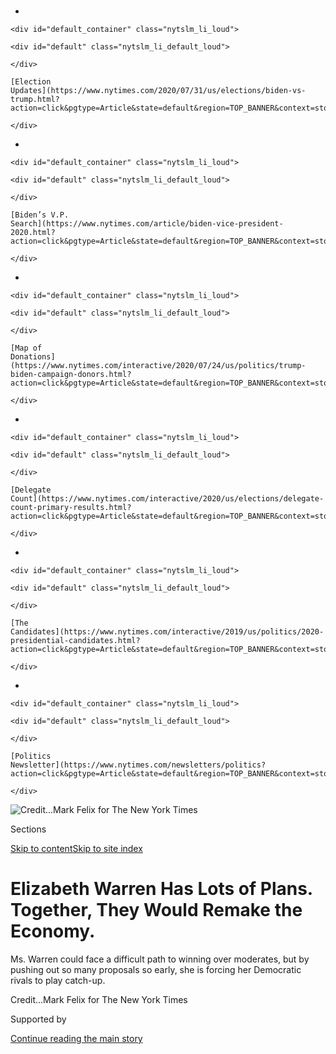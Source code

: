 <div id="app">

<div>

<div>

<div>

</div>

<div data-aria-hidden="false">

<div id="site-content" data-role="main">

<div>

<div class="css-1aor85t" style="opacity:0.000000001;z-index:-1;visibility:hidden">

<div class="css-1hqnpie">

<div class="css-epjblv">

<span class="css-17xtcya">[Politics](/section/politics)</span><span class="css-x15j1o">|</span><span class="css-fwqvlz">Elizabeth
Warren Has Lots of Plans. Together, They Would Remake the
Economy.</span>

</div>

<div class="css-k008qs">

<div class="css-1iwv8en">

<span class="css-18z7m18"></span>

<div>

</div>

</div>

<span class="css-1n6z4y">https://nyti.ms/2MDE7IB</span>

<div class="css-1705lsu">

<div class="css-4xjgmj">

<div class="css-4skfbu" data-role="toolbar" data-aria-label="Social Media Share buttons, Save button, and Comments Panel with current comment count" data-testid="share-tools">

  - 
  - 
  - 
  - 
    
    <div class="css-6n7j50">
    
    </div>

  - 
  - 

</div>

</div>

</div>

</div>

</div>

</div>

<div id="NYT_TOP_BANNER_REGION" class="css-11qgg8s">

<div>

<div id="styln-elections-notifications-menu" class="section interactive-content interactive-size-medium css-1du2ztb">

<div class="css-17ih8de interactive-body">

<div class="nytslm_innerContainer" data-aria-live="polite">

<div class="nytslm_title">

</div>

  - 
    
    <div id="default_container" class="nytslm_li_loud">
    
    <div id="default" class="nytslm_li_default_loud">
    
    </div>
    
    [Election
    Updates](https://www.nytimes.com/2020/07/31/us/elections/biden-vs-trump.html?action=click&pgtype=Article&state=default&region=TOP_BANNER&context=storylines_menu)
    
    </div>

  - 
    
    <div id="default_container" class="nytslm_li_loud">
    
    <div id="default" class="nytslm_li_default_loud">
    
    </div>
    
    [Biden’s V.P.
    Search](https://www.nytimes.com/article/biden-vice-president-2020.html?action=click&pgtype=Article&state=default&region=TOP_BANNER&context=storylines_menu)
    
    </div>

  - 
    
    <div id="default_container" class="nytslm_li_loud">
    
    <div id="default" class="nytslm_li_default_loud">
    
    </div>
    
    [Map of
    Donations](https://www.nytimes.com/interactive/2020/07/24/us/politics/trump-biden-campaign-donors.html?action=click&pgtype=Article&state=default&region=TOP_BANNER&context=storylines_menu)
    
    </div>

  - 
    
    <div id="default_container" class="nytslm_li_loud">
    
    <div id="default" class="nytslm_li_default_loud">
    
    </div>
    
    [Delegate
    Count](https://www.nytimes.com/interactive/2020/us/elections/delegate-count-primary-results.html?action=click&pgtype=Article&state=default&region=TOP_BANNER&context=storylines_menu)
    
    </div>

  - 
    
    <div id="default_container" class="nytslm_li_loud">
    
    <div id="default" class="nytslm_li_default_loud">
    
    </div>
    
    [The
    Candidates](https://www.nytimes.com/interactive/2019/us/politics/2020-presidential-candidates.html?action=click&pgtype=Article&state=default&region=TOP_BANNER&context=storylines_menu)
    
    </div>

  - 
    
    <div id="default_container" class="nytslm_li_loud">
    
    <div id="default" class="nytslm_li_default_loud">
    
    </div>
    
    [Politics
    Newsletter](https://www.nytimes.com/newsletters/politics?action=click&pgtype=Article&state=default&region=TOP_BANNER&context=storylines_menu)
    
    </div>

</div>

</div>

</div>

</div>

</div>

<div id="fullBleedHeaderContent">

<div class="css-1mre5cn">

![<span class="css-cnj6d5 e1z0qqy90" itemprop="copyrightHolder"><span class="css-1ly73wi e1tej78p0">Credit...</span><span><span>Mark
Felix for The New York
Times</span></span></span>](https://static01.nyt.com/images/2019/06/10/us/politics/10warren-policy-top1/10warren-policy-top1-articleLarge.jpg?quality=75&auto=webp&disable=upscale)

</div>

<div class="css-hy7cq4">

<div class="css-6cn7ki">

<div class="NYTAppHideMasthead css-1bcu9v6 e1suatyy0">

<div class="section css-1o1qe8k e1suatyy2">

<div class="css-cu5p7t er09x8g0">

<div class="css-6n7j50">

</div>

<span class="css-1dv1kvn">Sections</span>

[Skip to content](#site-content)[Skip to site
index](#site-index)

</div>

<div class="css-10698na e1huz5gh0">

</div>

</div>

</div>

<div class="css-1sojcmr ehdk2mb0">

# Elizabeth Warren Has Lots of Plans. Together, They Would Remake the Economy.

</div>

Ms. Warren could face a difficult path to winning over moderates, but by
pushing out so many proposals so early, she is forcing her Democratic
rivals to play
catch-up.

</div>

</div>

<div class="css-nwzfg5 e1gnum310">

<span class="css-1f9pvn2 politics"></span><span class="css-cnj6d5 e1z0qqy90" itemprop="copyrightHolder"><span class="css-1ly73wi e1tej78p0">Credit...</span><span><span>Mark
Felix for The New York Times</span></span></span>

</div>

<div id="sponsor-wrapper" class="css-1hyfx7x">

<div id="sponsor-slug" class="css-19vbshk">

Supported by

</div>

[Continue reading the main
story](#after-sponsor)

<div id="sponsor" class="ad sponsor-wrapper" style="text-align:center;height:100%;display:block">

</div>

<div id="after-sponsor">

</div>

</div>

<div class="css-1wx1auc e1gnum311">

<div class="css-18e8msd">

<div class="css-vp77d3 epjyd6m0">

<div class="css-1baulvz">

By [<span class="css-1baulvz" itemprop="name">Thomas
Kaplan</span>](https://www.nytimes.com/by/thomas-kaplan) and
[<span class="css-1baulvz last-byline" itemprop="name">Jim
Tankersley</span>](https://www.nytimes.com/by/jim-tankersley)

</div>

</div>

  - June 10,
    2019

  - 
    
    <div class="css-4xjgmj">
    
    <div class="css-d8bdto" data-role="toolbar" data-aria-label="Social Media Share buttons, Save button, and Comments Panel with current comment count" data-testid="share-tools">
    
      - 
      - 
      - 
      - 
        
        <div class="css-6n7j50">
        
        </div>
    
      - 
      - 
    
    </div>
    
    </div>

</div>

</div>

</div>

<div class="section meteredContent css-1r7ky0e" name="articleBody" itemprop="articleBody">

<div class="css-1fanzo5 StoryBodyCompanionColumn">

<div class="css-53u6y8">

WASHINGTON — As the 23 candidates seeking the Democratic nomination
struggle to distinguish themselves, Senator Elizabeth Warren has set
herself apart with a series of sweeping proposals that would
significantly remake the American economy, covering everything from tax
policy to student debt relief and offering a detailed portrait of what
her presidency might look like.

Many of the proposals from Ms. Warren, a former Harvard law professor
and hawk on financial regulation, could face a difficult path to winning
over moderates in a general election, and to gaining approval in
Congress if she did take the White House. But the sheer volume of her
plans, and their detail and variety, is forcing her rivals to play
catch-up and stake out their own positions.

Her proposals would tip power from executives and investors to workers
and allow the federal government to more aggressively steer the
development of industries. She has called for splintering technology
companies, like Amazon, that millions of consumers rely on in their
daily lives. She would reduce the rewards for entrepreneurs to build
billionaire fortunes and for companies to create global supply chains,
scrambling the incentives for work, investment and economic growth.

Ms. Warren would seek big tax increases on the wealthiest individuals
and corporations, [creating a new
tax](https://www.nytimes.com/2019/01/24/us/politics/wealth-tax-democrats.html)
on household assets that exceed $50 million as well as a [new tax on
corporate
profits](https://www.nytimes.com/2019/04/29/us/politics/democrats-taxes-2020.html).
From those two steps alone, she says she would raise at least $3.8
trillion over a decade — money that would go toward her plans on student
debt cancellation, free college, child care, the opioid crisis and green
manufacturing.

</div>

</div>

<div class="css-1fanzo5 StoryBodyCompanionColumn">

<div class="css-53u6y8">

*\[*[*Read more: Ms. Warren is picking up support in Iowa, according to
a new
poll.*](https://www.nytimes.com/2019/06/08/us/politics/iowa-poll-2020-democrats.html?action=click&module=Intentional&pgtype=Article)*\]*

A review of the policy rollouts the 2020 Democrats have made since
entering the race shows that Ms. Warren has issued the largest number of
detailed plans among the major candidates — roughly 20 in all, on
subjects as varied as Big Tech regulation, housing costs and Pentagon
contracting. Most of her rivals have released fewer than half a dozen;
former Vice President Joseph R. Biden Jr., who leads in early polling,
has issued only two.

But Ms. Warren has already drawn criticism from centrists and
conservatives who say her plans — many calling for new regulations —
would hurt business and the economy, stifle innovation and potentially
harm the very workers they were intended to help. “Were they to get
done, they would cause significant problems,” said Tony Fratto, a former
Treasury official in the George W. Bush administration who is a partner
at Hamilton Place Strategies in Washington.

By pushing out so many proposals so early, Ms. Warren has framed much of
the debate in the Democratic primary race, aiding [her own rise in the
polls](https://www.nytimes.com/2019/06/08/us/politics/iowa-poll-2020-democrats.html).

“It’s rare, at this stage of a presidential campaign, somebody
distinguishes themselves by the boldness and detail of their policies,”
said Robert B. Reich, who served as labor secretary under President Bill
Clinton. “She is asking the biggest questions that exist, and that is:
How do you make a free market work? How do you make capitalism actually
work for the many rather than the
few?”

</div>

</div>

<div id="warren-plans-list" class="section interactive-content interactive-size-scoop css-w74wvt" data-id="100000006548353">

## Warren’s Policy Proposals

Senator Elizabeth Warren has been rolling out detailed policy proposals
nearly every week since March, outpacing her major Democratic
rivals.

<div class="css-17ih8de interactive-body" data-sourceid="100000006548353">

<div class="policy-table">

<div class="policy-col">

<div class="policy-row">

<div class="policy-date">

Jan. 24

</div>

<div class="policy-topic">

Wealth tax[»](https://elizabethwarren.com/ultra-millionaire-tax/)

</div>

</div>

<div class="policy-row">

<div class="policy-date">

Feb. 19

</div>

<div class="policy-topic">

Universal child
care[»](https://medium.com/@teamwarren/my-plan-for-universal-child-care-762535e6c20a)

</div>

</div>

<div class="policy-row">

<div class="policy-date">

March 8

</div>

<div class="policy-topic">

Breaking up big tech
companies[»](https://medium.com/@teamwarren/heres-how-we-can-break-up-big-tech-9ad9e0da324c)

</div>

</div>

<div class="policy-row">

<div class="policy-date">

March
16

</div>

<div class="policy-topic">

Housing[»](https://medium.com/@teamwarren/my-housing-plan-for-america-20038e19dc26)

</div>

</div>

<div class="policy-row">

<div class="policy-date">

March
27

</div>

<div class="policy-topic">

Agriculture[»](https://medium.com/@teamwarren/leveling-the-playing-field-for-americas-family-farmers-823d1994f067)

</div>

</div>

<div class="policy-row">

<div class="policy-date">

April 2

</div>

<div class="policy-topic">

Corporate executive
accountability[»](https://www.washingtonpost.com/opinions/elizabeth-warren-its-time-to-scare-corporate-america-straight/2019/04/02/ca464ab0-5559-11e9-8ef3-fbd41a2ce4d5_story.html?utm_term=.d08b4f4b871f)

</div>

</div>

<div class="policy-row">

<div class="policy-date">

April 11

</div>

<div class="policy-topic">

Corporate
taxation[»](https://medium.com/@teamwarren/im-proposing-a-big-new-idea-the-real-corporate-profits-tax-29dde7c960d)

</div>

</div>

<div class="policy-row">

<div class="policy-date">

April 15

</div>

<div class="policy-topic">

Public
lands[»](https://medium.com/@teamwarren/my-plan-for-public-lands-e4be1d88a01c)

</div>

</div>

<div class="policy-row">

<div class="policy-date">

April 22

</div>

<div class="policy-topic">

Student debt cancellation and free
college[»](https://medium.com/@teamwarren/im-calling-for-something-truly-transformational-universal-free-public-college-and-cancellation-of-a246cd0f910f)

</div>

</div>

<div class="policy-row">

<div class="policy-date">

April 24

</div>

<div class="policy-topic">

Maternal
mortality[»](https://twitter.com/ewarren/status/1121164657455136768)

</div>

</div>

</div>

<div class="policy-col">

<div class="policy-row">

<div class="policy-date">

April 26

</div>

<div class="policy-topic">

Military
housing[»](https://medium.com/@teamwarren/my-plan-to-improve-our-military-housing-b1a46ba235b8)

</div>

</div>

<div class="policy-row">

<div class="policy-date">

May 2

</div>

<div class="policy-topic">

Puerto Rico debt
relief[»](https://medium.com/@teamwarren/my-plan-to-provide-comprehensive-debt-relief-to-puerto-rico-f8b575a81b06)

</div>

</div>

<div class="policy-row">

<div class="policy-date">

May 8

</div>

<div class="policy-topic">

Opioid
crisis[»](https://medium.com/@teamwarren/my-comprehensive-plan-to-end-the-opioid-crisis-9d85deaa3ccb)

</div>

</div>

<div class="policy-row">

<div class="policy-date">

May 15

</div>

<div class="policy-topic">

The military and climate
change[»](https://medium.com/@teamwarren/our-military-can-help-lead-the-fight-in-combating-climate-change-2955003555a3)

</div>

</div>

<div class="policy-row">

<div class="policy-date">

May 16

</div>

<div class="policy-topic">

Pentagon
contracting[»](https://medium.com/@teamwarren/its-time-to-reduce-corporate-influence-at-the-pentagon-98f52ee0fcf1)

</div>

</div>

<div class="policy-row">

<div class="policy-date">

May
17

</div>

<div class="policy-topic">

Abortion[»](https://medium.com/@teamwarren/congressional-action-to-protect-choice-aaf94ed25fb5)

</div>

</div>

<div class="policy-row">

<div class="policy-date">

May 31

</div>

<div class="policy-topic">

Indicting a sitting
president[»](https://medium.com/@teamwarren/no-president-is-above-the-law-f4812e580336)

</div>

</div>

<div class="policy-row">

<div class="policy-date">

June 4

</div>

<div class="policy-topic">

“Economic
Patriotism”[»](https://medium.com/@teamwarren/a-plan-for-economic-patriotism-13b879f4cfc7)

</div>

</div>

<div class="policy-row">

<div class="policy-date">

June 4

</div>

<div class="policy-topic">

Green
manufacturing[»](https://medium.com/@teamwarren/my-green-manufacturing-plan-for-america-fc0ad53ab614)

</div>

</div>

</div>

</div>

</div>

By Jason Kao/The New York Times

</div>

<div class="css-1fanzo5 StoryBodyCompanionColumn">

<div class="css-53u6y8">

Ms. Warren, of Massachusetts, is hoping that her ambitious agenda will
win over Democratic primary voters, and that her emphasis on protecting
American workers will have crossover appeal in a general election. But
President Trump and his Republican allies would almost certainly use her
proposals to portray her as too extreme.

</div>

</div>

<div class="css-1fanzo5 StoryBodyCompanionColumn">

<div class="css-53u6y8">

Like other Democrats running for president, she would need her party to
not only keep the House next year but also take control of the Senate, a
difficult feat, to have any chance of pushing the bulk of her agenda
through Congress. Even then, her transformative policies would surely
face fierce resistance. In the House, she would face overwhelming
opposition from Republican lawmakers as well as misgivings from the sort
of centrist Democrats who helped deliver the majority last year. And
Senate Republicans would be positioned to block many of her proposals
using the filibuster, a tactic that Ms. Warren has said should end but
that still enjoys bipartisan support.

</div>

</div>

<div class="css-79elbk" data-testid="photoviewer-wrapper">

<div class="css-z3e15g" data-testid="photoviewer-wrapper-hidden">

</div>

<div class="css-1a48zt4 ehw59r15" data-testid="photoviewer-children">

![<span class="css-16f3y1r e13ogyst0" data-aria-hidden="true">Ms. Warren
rolled out a proposal to protect public lands before a trip to Utah in
April.</span><span class="css-cnj6d5 e1z0qqy90" itemprop="copyrightHolder"><span class="css-1ly73wi e1tej78p0">Credit...</span><span>Rick
Bowmer/Associated
Press</span></span>](https://static01.nyt.com/images/2019/06/10/us/politics/10warren-policy2/merlin_153658404_2c21f574-1f44-4544-a75d-19c86b33fcbd-articleLarge.jpg?quality=75&auto=webp&disable=upscale)

</div>

</div>

<div class="css-1fanzo5 StoryBodyCompanionColumn">

<div class="css-53u6y8">

Some of the policy ideas Ms. Warren has promoted in recent months have
been hallmarks of her political career. A bankruptcy expert who helped
create the Consumer Financial Protection Bureau, she has long pushed
Democrats to embrace more structural changes to the economy, even at the
risk of putting off wealthy
donors.

<div id="NYT_MAIN_CONTENT_1_REGION" class="css-9tf9ac">

<div>

<div id="styln-nfldraft-updates-block" class="section interactive-content interactive-size-medium css-1ftcdic">

<div class="css-17ih8de interactive-body">

<div id="styln-briefing-block" data-asset-id="">

<div class="briefing-block-header-section">

# [Latest Updates: 2020 Election](https://www.nytimes.com/2020/07/31/us/elections/biden-vs-trump.html?action=click&pgtype=Article&state=default&region=MAIN_CONTENT_1&context=storylines_live_updates)

<div class="briefing-block-ts">

Updated 2020-08-01T01:26:45.732Z

</div>

</div>

  - [Kamala Harris, a top vice-presidential contender, confronts double
    standards.](https://www.nytimes.com/2020/07/31/us/elections/biden-vs-trump.html?action=click&pgtype=Article&state=default&region=MAIN_CONTENT_1&context=storylines_live_updates#link-29fdff45)
  - [Karen Bass and Susan Rice are rising on Biden’s vice-presidential
    shortlist.](https://www.nytimes.com/2020/07/31/us/elections/biden-vs-trump.html?action=click&pgtype=Article&state=default&region=MAIN_CONTENT_1&context=storylines_live_updates#link-13ec3d9c)
  - [Trump says Russian bounties to kill U.S. troops ‘never took
    place.’](https://www.nytimes.com/2020/07/31/us/elections/biden-vs-trump.html?action=click&pgtype=Article&state=default&region=MAIN_CONTENT_1&context=storylines_live_updates#link-49e9a016)

<div class="briefing-block-footer">

<div class="briefing-block-footer-meta">

[See more
updates](https://www.nytimes.com/2020/07/31/us/elections/biden-vs-trump.html?action=click&pgtype=Article&state=default&region=MAIN_CONTENT_1&context=storylines_live_updates)

</div>

</div>

</div>

</div>

</div>

</div>

</div>

But Ms. Warren’s advisers have also seen the policy rollouts as an
opportunity to put pressure on other campaigns and steer the party’s
center of gravity leftward. They were keen to announce her student debt
cancellation proposal before any other rival’s, partly to claim that
turf as their own.

They have also carefully structured the order of her policy
announcements, beginning with the “Ultramillionaire Tax” that provided a
built-in answer to the question, “How will you pay for it?”

Now, other Democratic campaigns are being measured against Ms. Warren’s
policy benchmarks. In a night of back-to-back CNN town-hall events in
April, every candidate faced a question that related to a proposal from
Ms. Warren.

</div>

</div>

<div class="css-1fanzo5 StoryBodyCompanionColumn">

<div class="css-53u6y8">

*\[*[*Make sense of the people, issues and ideas shaping American
politics with our
newsletter.*](https://www.nytimes.com/newsletters/politics?smid=rd?action=click&module=Intentional&pgtype=Article)*\]*

Ms. Warren’s agenda includes a plan to [cancel up to $50,000 in student
loan
debt](https://www.nytimes.com/2019/04/22/us/politics/elizabeth-warren-student-debt.html),
depending on a borrower’s income, and to eliminate tuition at public
colleges. She has proposed a [universal child care
system](https://www.nytimes.com/2019/02/19/us/politics/elizabeth-warren-child-care.html)
that would be free for low-income families and limit other families’
costs to 7 percent of their income. And last week, she offered a [broad
economic
program](https://www.nytimes.com/2019/06/04/us/politics/elizabeth-warren-economy-jobs.html)
to promote American exports and spur job creation.

As part of that program, Ms. Warren called for a $2 trillion federal
investment in climate-friendly industries and suggested other steps like
more actively managing the value of the dollar.

Her ideas resonate with a growing group of liberal economists who see
evidence that free markets need more forceful government intervention in
order to function properly and not just deliver spoils to the very
wealthy.

</div>

</div>

![<span class="css-16f3y1r e13ogyst0">Senator Elizabeth Warren of
Massachusetts has spent her political career taking on Wall Street.
She’s now taking her populist message to the 2020 campaign
trail.</span><span class="css-cch8ym"><span class="css-1dv1kvn">Credit</span><span class="css-cnj6d5 e1z0qqy90" itemprop="copyrightHolder"><span class="css-1ly73wi e1tej78p0">Credit...</span><span>Eric
Thayer for The New York
Times</span></span></span>](https://static01.nyt.com/images/2019/06/11/us/politics/xxvid_warren/xxvid_warren-videoSixteenByNine3000.jpg)

<div class="css-1fanzo5 StoryBodyCompanionColumn">

<div class="css-53u6y8">

Fans of Ms. Warren’s proposals say they would help the economy by
attacking income inequality: New taxes on the rich would fund
investments in workers and encourage companies to spend more on wages
and strategic investments than on executive pay.

They say that her aggressive use of antitrust regulation would unleash
more competition and dynamism in an economy increasingly dominated by
incumbent businesses, that her industrial policies would help the United
States capture global market share in emerging industries like clean
energy and that her spending on child care would encourage more
Americans, particularly women, to work.

“You’re going to change norms, you’re going to change the way people act
and the things they do with that money,” said Heather Boushey, the
executive director at the Washington Center for Equitable Growth and a
former top adviser to Hillary Clinton’s 2016 presidential campaign. “I
can only imagine the kind of innovation and productivity it would
unleash in our economy.”

</div>

</div>

<div class="css-1fanzo5 StoryBodyCompanionColumn">

<div class="css-53u6y8">

Critics say Ms. Warren — with her proposals for new business regulation
and focus on encouraging companies to locate production in the United
States, rather than seeking the lowest-cost and most efficient
production hubs around the world — will hinder American companies as
they attempt to sell into India, China and other developing nations.

“To me that is the biggest risk in this, that you hobble American
corporations so they cannot be globally competitive,” Mr. Fratto said.
“We want these companies to compete globally. Because sooner or later,
they have to.”

Ms. Warren would also risk hurting consumers by breaking up technology
companies, particularly Amazon, said Natasha Sarin, a University of
Pennsylvania economist who favors many of Ms. Warren’s goals but has
written skeptically about her proposed wealth tax. She said taxing
wealth could discourage innovation and risk-taking by entrepreneurs who
invest time in their ideas hoping for a large payoff down the road.

“It’s a really important shift in how tax policy works in the U.S.,” she
said, “and it’s not obvious to me that it’s a shift for the better.”

Ms. Warren would impose a [2 percent annual tax on a household’s
assets](https://www.nytimes.com/2019/02/18/upshot/warren-wealth-tax.html),
including stocks and real estate, that exceed $50 million. She would add
another 1 percent tax on assets above $1 billion. Some other advanced
countries, like Spain, impose similar taxes. But the United States never
has, and some experts question whether Ms. Warren’s plan is
constitutional. Some economists, including Ms. Sarin, say the tax would
struggle to raise the revenues Ms. Warren forecasts, because it is
relatively easy for the ultrawealthy to hide or shield assets from
taxing authorities.

Ms. Warren’s campaign has amplified the impact of her policy rollouts by
timing many of them to campaign trips. She unveiled her broad economic
program and her green manufacturing plan ahead of a visit to Michigan
and Indiana. She issued a proposal on public lands before visiting
Colorado and Utah. Her opioid plan came before a visit to West Virginia
and
Ohio.

</div>

</div>

<div class="css-79elbk" data-testid="photoviewer-wrapper">

<div class="css-z3e15g" data-testid="photoviewer-wrapper-hidden">

</div>

<div class="css-1a48zt4 ehw59r15" data-testid="photoviewer-children">

<div class="css-1xdhyk6 erfvjey0">

<span class="css-1ly73wi e1tej78p0">Image</span>

<div class="css-zjzyr8">

<div data-testid="lazyimage-container" style="height:249.39999999999998px">

</div>

</div>

</div>

<span class="css-16f3y1r e13ogyst0" data-aria-hidden="true">Ms. Warren
asked if members of the audience knew someone affected by the opioid
crisis during an event in Kermit, W.Va., last
month.</span><span class="css-cnj6d5 e1z0qqy90" itemprop="copyrightHolder"><span class="css-1ly73wi e1tej78p0">Credit...</span><span>Craig
Hudson/Charleston Gazette-Mail, via Associated Press</span></span>

</div>

</div>

<div class="css-1fanzo5 StoryBodyCompanionColumn">

<div class="css-53u6y8">

Policy makes up a large part of Ms. Warren’s pitch to voters on the
campaign trail, where, from school gyms to house parties, she guides
audiences through one proposal after another. She explains her wealth
tax by likening it to the property tax paid by homeowners, only
broadened to include the “diamonds, the stock portfolio, the Rembrandts
and the yachts” of the super-rich.

“Right now in America, there is a real hunger,” Ms. Warren said at a
Democratic Party event in Iowa on Sunday. “There are people who are
ready for big, structural change in this country. They’re ready for
change, and I got a plan for that.”

“I got a plan” has become a personal trademark for Ms. Warren, drawing
cheers from crowds and inspiring T-shirts and tote bags. And her policy
announcements serve as fund-raising opportunities, too, helping to drive
news coverage and give her supporters more reasons to donate.

Though Ms. Warren has far outpaced her major rivals in issuing detailed
policy plans, some are working to make up ground.

[In just one day last
week](https://www.nytimes.com/2019/06/05/us/politics/booker-renters-credit.html),
Senator Cory Booker of New Jersey offered a housing plan that would
provide a tax credit to renters, former Representative Beto O’Rourke of
Texas introduced a voting rights plan and Senator Kirsten Gillibrand of
New York issued a plan to legalize marijuana.

Mr. Biden — who entered the race in late April, four months after Ms.
Warren — introduced a [climate
plan](https://www.nytimes.com/2019/06/04/us/politics/joe-biden-climate-plan.html)
last week and an [education
plan](https://www.nytimes.com/2019/05/28/us/politics/biden-education-plan-2020.html)
the week before. Senator Kamala Harris of California has put forth plans
on [teacher
pay](https://www.nytimes.com/2019/03/26/us/politics/kamala-harris-teacher-pay.html),
[gun
control](https://www.nytimes.com/2019/04/22/us/politics/kamala-harris-gun-control.html),
[equal
pay](https://www.nytimes.com/2019/05/20/us/politics/kamala-harris-gender-pay-gap.html)
and
[abortion](https://www.nytimes.com/2019/05/28/us/politics/kamala-harris-abortion.html).
Senator Bernie Sanders of Vermont has issued plans about
[education](https://www.nytimes.com/2019/05/18/us/bernie-sanders-education-plan.html),
rural America and banking.

Mr. Sanders, like other senators in the presidential race, is also
drawing on legislation he has proposed in Congress, most notably his
“Medicare for all” bill, the latest version of which he [introduced in
April](https://www.nytimes.com/2019/04/10/us/politics/bernie-sanders-medicare-for-all.html).
Ms. Harris has a bill to create a [big tax
credit](https://www.nytimes.com/2019/05/22/business/democrats-taxes-middle-class.html)
for low- and middle-income Americans. Ms. Warren likes to talk about the
anticorruption package that she proposed last year.

</div>

</div>

<div class="css-1fanzo5 StoryBodyCompanionColumn">

<div class="css-53u6y8">

*\[*[*Keep tabs on all 23 Democrats running for president with our
candidate
tracker.*](https://www.nytimes.com/interactive/2019/us/politics/2020-presidential-candidates.html?action=click&module=Intentional&pgtype=Article)*\]*

Mayor Pete Buttigieg of South Bend, Ind., has not released any detailed
policy plans, though he has talked about [overhauling the Supreme
Court](https://www.nbcnews.com/politics/2020-election/inside-pete-buttigieg-s-plan-overhaul-supreme-court-n1012491)
and plans to deliver a speech on foreign policy on Tuesday.

For sheer variety, no candidate can match Andrew Yang, a businessman and
political newcomer. His [website](https://www.yang2020.com/policies/)
lays out his ideas on roughly 100 topics, including widely shared goals
like fighting climate change as well as less common ones like abolishing
the penny and supporting the unionization of mixed martial arts
fighters. Most of his proposals, though, are described only
briefly.

</div>

</div>

<div class="css-79elbk" data-testid="photoviewer-wrapper">

<div class="css-z3e15g" data-testid="photoviewer-wrapper-hidden">

</div>

<div class="css-1a48zt4 ehw59r15" data-testid="photoviewer-children">

<div class="css-1xdhyk6 erfvjey0">

<span class="css-1ly73wi e1tej78p0">Image</span>

<div class="css-zjzyr8">

<div data-testid="lazyimage-container" style="height:257.77777777777777px">

</div>

</div>

</div>

<span class="css-16f3y1r e13ogyst0" data-aria-hidden="true">Ms. Warren
promoted her green manufacturing plan in Michigan last
week.</span><span class="css-cnj6d5 e1z0qqy90" itemprop="copyrightHolder"><span class="css-1ly73wi e1tej78p0">Credit...</span><span>Brittany
Greeson for The New York Times</span></span>

</div>

</div>

<div class="css-1fanzo5 StoryBodyCompanionColumn">

<div class="css-53u6y8">

One subject Ms. Warren has not broadly addressed in her policy plans is
health care, which is a top concern of voters. Ms. Warren supports a
Medicare for all system in which the government would provide health
insurance to everyone, but [she has been less
specific](https://www.nytimes.com/2019/02/02/us/politics/medicare-for-all-2020.html)
on the role she foresees for private insurers.

And Ms. Warren and most of the other Democratic candidates have yet to
issue detailed plans on immigration — a central issue for Mr. Trump.

Jared Bernstein, a former White House economic adviser to President
Barack Obama and top economist for Mr. Biden when he was vice president,
said he applauded Ms. Warren’s ideas but wondered whether the federal
government — particularly after several years of management by Mr. Trump
— was up to the task of implementing them.

“It’s probably important to be appropriately humble about our ability to
see the implications of big interventions,” he said. “But I love the
aspirations. I love thinking big.”

</div>

</div>

<div>

</div>

<div class="css-1fanzo5 StoryBodyCompanionColumn">

<div class="css-53u6y8">

Isabella Grullón Paz and Astead W. Herndon contributed reporting from
New
York.

</div>

</div>

</div>

<div>

</div>

<div>

</div>

<div id="NYT_BELOW_MAIN_CONTENT_REGION">

<div>

<div id="STLYN_guide_v1_STYLN_guide_a" class="section css-l08pwh interactive-content interactive-size-medium">

<div class="css-17ih8de interactive-body">

<div class="g-story g-freebird g-max-limit" data-preview-slug="styln-scroll-guide">

</div>

<div id="g-electionguide-id" class="g-electionguide">

<div class="g-electionguide-container">

<div class="g-electionguide-wrapper">

<div class="g-electionguide-logo">

</div>

# Our 2020 Election Guide

Updated July 31, 2020

  - 
    
    -----
    
    ## The Latest
    
      - President Trump’s assault on the Postal Service is intersecting
        with his attacks on mail-in voting. [Voting rights groups say it
        is a recipe for
        disaster.](https://www.nytimes.com/2020/07/31/us/politics/trump-usps-mail-delays.html?action=click&pgtype=Article&state=default&region=BELOW_MAIN_CONTENT&context=storylines_guide)

  - 
    
    -----
    
    ## Biden’s V.P. Search
    
      - [Here are 13
        women](https://www.nytimes.com/article/biden-vice-president-2020.html?action=click&pgtype=Article&state=default&region=BELOW_MAIN_CONTENT&context=storylines_guide)
        who have been under consideration to be Joe Biden’s running
        mate, and why each might be chosen — and might not be.

  - 
    
    -----
    
    ## Keep Up With Our Coverage
    
      - Get an
        [email](https://www.nytimes.com/newsletters/politics?action=click&pgtype=Article&state=default&region=BELOW_MAIN_CONTENT&context=storylines_guide)
        recapping the day’s news
    
    <!-- end list -->
    
      - Download our mobile app on
        [iOS](https://apps.apple.com/us/app/nytimes/id284862083?ls=1&mat_click_id=5c79ae7455014fd1bd66b5610c05b8f2-20191112-16948&referrer=mat_click_id%3D5c79ae7455014fd1bd66b5610c05b8f2-20191112-16948%26link_click_id%3D722930677036718082)
        and
        [Android](http://a.localytics.com/android?id=com.nytimes.android&referrer=utm_source%3Dother_nyt_mobile_web%26utm_medium%3DWeb%2520page%26utm_term%3DGeneral%2520Mobile%2520Page%26utm_campaign%3DNYT%2520Mobile%2520General%2520Page)
        and turn on Breaking News and Politics alerts

</div>

</div>

</div>

</div>

</div>

</div>

</div>

<div>

</div>

<div>

<div id="bottom-wrapper" class="css-1ede5it">

<div id="bottom-slug" class="css-l9onyx">

Advertisement

</div>

[Continue reading the main
story](#after-bottom)

<div id="bottom" class="ad bottom-wrapper" style="text-align:center;height:100%;display:block;min-height:90px">

</div>

<div id="after-bottom">

</div>

</div>

</div>

</div>

</div>

## Site Index

<div>

</div>

## Site Information Navigation

  - [© <span>2020</span> <span>The New York Times
    Company</span>](https://help.nytimes.com/hc/en-us/articles/115014792127-Copyright-notice)

<!-- end list -->

  - [NYTCo](https://www.nytco.com/)
  - [Contact
    Us](https://help.nytimes.com/hc/en-us/articles/115015385887-Contact-Us)
  - [Work with us](https://www.nytco.com/careers/)
  - [Advertise](https://nytmediakit.com/)
  - [T Brand Studio](http://www.tbrandstudio.com/)
  - [Your Ad
    Choices](https://www.nytimes.com/privacy/cookie-policy#how-do-i-manage-trackers)
  - [Privacy](https://www.nytimes.com/privacy)
  - [Terms of
    Service](https://help.nytimes.com/hc/en-us/articles/115014893428-Terms-of-service)
  - [Terms of
    Sale](https://help.nytimes.com/hc/en-us/articles/115014893968-Terms-of-sale)
  - [Site
    Map](https://spiderbites.nytimes.com)
  - [Help](https://help.nytimes.com/hc/en-us)
  - [Subscriptions](https://www.nytimes.com/subscription?campaignId=37WXW)

</div>

</div>

</div>

</div>
